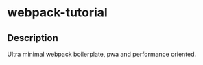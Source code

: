 # webpack-tutorial

## Description

Ultra minimal webpack boilerplate, pwa and performance oriented.
